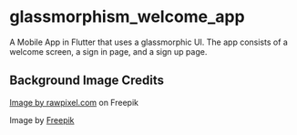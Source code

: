 # glassmorphism_welcome_app

A Mobile App in Flutter that uses a glassmorphic UI.
The app consists of a welcome screen, a sign in page, and a sign up page. 


## Background Image Credits
<a href="https://www.freepik.com/free-vector/abstract-blur-pink-blue-gradient-background-design_16440088.htm">Image by rawpixel.com</a> on Freepik

Image by <a href="https://www.freepik.com/free-vector/gradient-glassmorphism-horizontal-banner_27506966.htm">Freepik</a>